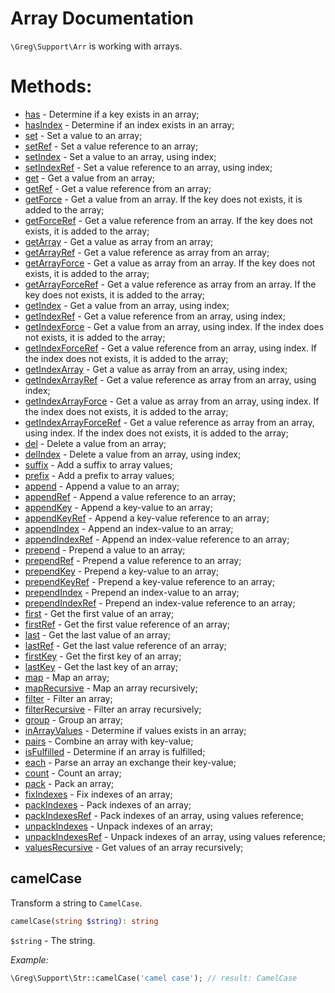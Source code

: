 # Array Documentation

`\Greg\Support\Arr` is working with arrays.

# Methods:

* [has](#has) - Determine if a key exists in an array;
* [hasIndex](#hasIndex) - Determine if an index exists in an array;
* [set](#set) - Set a value to an array;
* [setRef](#setRef) - Set a value reference to an array;
* [setIndex](#setIndex) - Set a value to an array, using index;
* [setIndexRef](#setIndexRef) - Set a value reference to an array, using index;
* [get](#get) - Get a value from an array;
* [getRef](#getRef) - Get a value reference from an array;
* [getForce](#getForce) - Get a value from an array. If the key does not exists, it is added to the array;
* [getForceRef](#getForceRef) - Get a value reference from an array. If the key does not exists, it is added to the array;
* [getArray](#getArray) - Get a value as array from an array;
* [getArrayRef](#getArrayRef) - Get a value reference as array from an array;
* [getArrayForce](#getArrayRef) - Get a value as array from an array. If the key does not exists, it is added to the array;
* [getArrayForceRef](#getArrayRef) - Get a value reference as array from an array. If the key does not exists, it is added to the array;
* [getIndex](#getIndex) - Get a value from an array, using index;
* [getIndexRef](#getIndexRef) - Get a value reference from an array, using index;
* [getIndexForce](#getIndexForce) - Get a value from an array, using index. If the index does not exists, it is added to the array;
* [getIndexForceRef](#getIndexForceRef) - Get a value reference from an array, using index. If the index does not exists, it is added to the array;
* [getIndexArray](#getIndexArray) - Get a value as array from an array, using index;
* [getIndexArrayRef](#getIndexArrayRef) - Get a value reference as array from an array, using index;
* [getIndexArrayForce](#getIndexArrayForce) - Get a value as array from an array, using index. If the index does not exists, it is added to the array;
* [getIndexArrayForceRef](#getIndexArrayForceRef) - Get a value reference as array from an array, using index. If the index does not exists, it is added to the array;
* [del](#del) - Delete a value from an array;
* [delIndex](#delIndex) - Delete a value from an array, using index;
* [suffix](#suffix) - Add a suffix to array values;
* [prefix](#prefix) - Add a prefix to array values;
* [append](#append) - Append a value to an array;
* [appendRef](#appendRef) - Append a value reference to an array;
* [appendKey](#appendKey) - Append a key-value to an array;
* [appendKeyRef](#appendKeyRef) - Append a key-value reference to an array;
* [appendIndex](#appendIndex) - Append an index-value to an array;
* [appendIndexRef](#appendIndexRef) - Append an index-value reference to an array;
* [prepend](#prepend) - Prepend a value to an array;
* [prependRef](#prependRef) - Prepend a value reference to an array;
* [prependKey](#prependKey) - Prepend a key-value to an array;
* [prependKeyRef](#prependKeyRef) - Prepend a key-value reference to an array;
* [prependIndex](#prependIndex) - Prepend an index-value to an array;
* [prependIndexRef](#prependIndexRef) - Prepend an index-value reference to an array;
* [first](#first) - Get the first value of an array;
* [firstRef](#firstRef) - Get the first value reference of an array;
* [last](#last) - Get the last value of an array;
* [lastRef](#lastRef) - Get the last value reference of an array;
* [firstKey](#firstKey) - Get the first key of an array;
* [lastKey](#lastKey) - Get the last key of an array;
* [map](#map) - Map an array;
* [mapRecursive](#mapRecursive) - Map an array recursively;
* [filter](#filter) - Filter an array;
* [filterRecursive](#filterRecursive) - Filter an array recursively;
* [group](#group) - Group an array;
* [inArrayValues](#inArrayValues) - Determine if values exists in an array;
* [pairs](#pairs) - Combine an array with key-value;
* [isFulfilled](#isFulfilled) - Determine if an array is fulfilled;
* [each](#each) - Parse an array an exchange their key-value;
* [count](#count) - Count an array;
* [pack](#pack) - Pack an array;
* [fixIndexes](#fixIndexes) - Fix indexes of an array;
* [packIndexes](#packIndexes) - Pack indexes of an array;
* [packIndexesRef](#packIndexesRef) - Pack indexes of an array, using values reference;
* [unpackIndexes](#unpackIndexes) - Unpack indexes of an array;
* [unpackIndexesRef](#unpackIndexesRef) - Unpack indexes of an array, using values reference;
* [valuesRecursive](#valuesRecursive) - Get values of an array recursively;

## camelCase

Transform a string to `CamelCase`.

```php
camelCase(string $string): string
```

`$string` - The string.

_Example:_

```php
\Greg\Support\Str::camelCase('camel case'); // result: CamelCase
```
